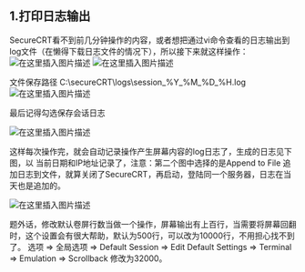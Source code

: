
## 1.打印日志输出
SecureCRT看不到前几分钟操作的内容，或者想把通过vi命令查看的日志输出到log文件（在懒得下载日志文件的情况下），所以接下来就这样操作：
![在这里插入图片描述](https://img-blog.csdnimg.cn/20200924104400565.png?x-oss-process=image/watermark,type_ZmFuZ3poZW5naGVpdGk,shadow_10,text_aHR0cHM6Ly9ibG9nLmNzZG4ubmV0L3hpeGloYWhhbGVsZWhlaGU=,size_16,color_FFFFFF,t_70#pic_center)
![在这里插入图片描述](https://img-blog.csdnimg.cn/20200924104402530.png?x-oss-process=image/watermark,type_ZmFuZ3poZW5naGVpdGk,shadow_10,text_aHR0cHM6Ly9ibG9nLmNzZG4ubmV0L3hpeGloYWhhbGVsZWhlaGU=,size_16,color_FFFFFF,t_70#pic_center)

文件保存路径 C:\secureCRT\logs\session_%Y_%M_%D_%H.log
![在这里插入图片描述](https://img-blog.csdnimg.cn/20200924104509733.png?x-oss-process=image/watermark,type_ZmFuZ3poZW5naGVpdGk,shadow_10,text_aHR0cHM6Ly9ibG9nLmNzZG4ubmV0L3hpeGloYWhhbGVsZWhlaGU=,size_16,color_FFFFFF,t_70#pic_center)


最后记得勾选保存会话日志

![在这里插入图片描述](https://img-blog.csdnimg.cn/2020092410445474.png?x-oss-process=image/watermark,type_ZmFuZ3poZW5naGVpdGk,shadow_10,text_aHR0cHM6Ly9ibG9nLmNzZG4ubmV0L3hpeGloYWhhbGVsZWhlaGU=,size_16,color_FFFFFF,t_70#pic_center)

这样每次操作完，就会自动记录操作产生屏幕内容的log日志了，生成的日志见下图，以 当前日期和IP地址记录了，注意：第二个图中选择的是Append to File 追加日志到文件，就算关闭了SecureCRT，再启动，登陆同一个服务器，日志在当天也是追加的。

![在这里插入图片描述](https://img-blog.csdnimg.cn/20200924104525510.png#pic_center)





题外话，修改默认卷屏行数当做一个操作，屏幕输出有上百行，当需要将屏幕回翻时，这个设置会有很大帮助，默认为500行，可以改为10000行，不用担心找不到了。 选项 => 全局选项 => Default Session => Edit Default Settings => Terminal => Emulation => Scrollback 修改为32000。


